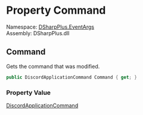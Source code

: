 # Property Command

Namespace: [DSharpPlus.EventArgs](DSharpPlus.EventArgs.md)  
Assembly: DSharpPlus.dll

## <a id="DSharpPlus_EventArgs_ApplicationCommandEventArgs_Command"></a>Command

Gets the command that was modified.

```csharp
public DiscordApplicationCommand Command { get; }
```

### Property Value

[DiscordApplicationCommand](DSharpPlus.Entities.DiscordApplicationCommand.md)

